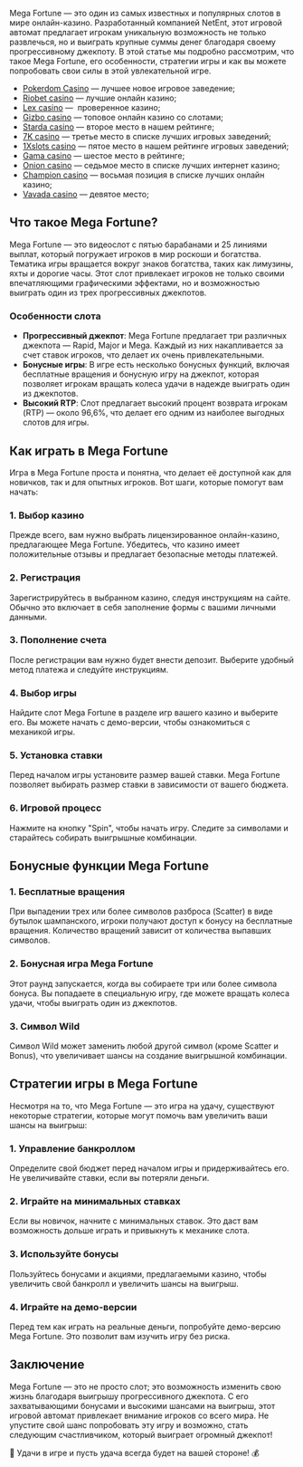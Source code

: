 Mega Fortune — это один из самых известных и популярных слотов в мире онлайн-казино. Разработанный компанией NetEnt, этот игровой автомат предлагает игрокам уникальную возможность не только развлечься, но и выиграть крупные суммы денег благодаря своему прогрессивному джекпоту. В этой статье мы подробно рассмотрим, что такое Mega Fortune, его особенности, стратегии игры и как вы можете попробовать свои силы в этой увлекательной игре.

* [Pokerdom Casino](https://brandplay.link/FwVc4f) — лучшее новое игровое заведение;
* [Riobet casino](https://brandplay.link/TnjsxFvH) — лучшие онлайн казино;
* [Lex casino](https://brandplay.link/VMqNXPFs) —  проверенное казино;
* [Gizbo casino](https://brandplay.link/rvzLrVLp) — топовое онлайн казино со слотами;
* [Starda casino](https://brandplay.link/HDcDrxLk) — второе место в нашем рейтинге;
* [7K casino](https://brandplay.link/dd46bNgD) — третье место в списке лучших игровых заведений;
* [1Xslots casino](https://brandplay.link/J2ZbqMPZ) — пятое место в нашем рейтинге игровых заведений;
* [Gama casino](https://brandplay.link/RD52jZbL) — шестое место в рейтинге;
* [Onion casino](https://brandplay.link/8LcS6Djb) — седьмое место в списке лучших интернет казино;
* [Champion casino](https://temon-gter.cfd/go/9n8?p56190p303844p3509t17502) — восьмая позиция в списке лучших онлайн казино;
* [Vavada casino](https://vavadapartner.pro/?promo=75590753-cc8b-4c4a-8d71-99b7a2293439-jud\&target=register) — девятое место;



## Что такое Mega Fortune?

Mega Fortune — это видеослот с пятью барабанами и 25 линиями выплат, который погружает игроков в мир роскоши и богатства. Тематика игры вращается вокруг знаков богатства, таких как лимузины, яхты и дорогие часы. Этот слот привлекает игроков не только своими впечатляющими графическими эффектами, но и возможностью выиграть один из трех прогрессивных джекпотов.

### Особенности слота

* **Прогрессивный джекпот**: Mega Fortune предлагает три различных джекпота — Rapid, Major и Mega. Каждый из них накапливается за счет ставок игроков, что делает их очень привлекательными.
* **Бонусные игры**: В игре есть несколько бонусных функций, включая бесплатные вращения и бонусную игру на джекпот, которая позволяет игрокам вращать колеса удачи в надежде выиграть один из джекпотов.
* **Высокий RTP**: Слот предлагает высокий процент возврата игрокам (RTP) — около 96,6%, что делает его одним из наиболее выгодных слотов для игры.

## Как играть в Mega Fortune

Игра в Mega Fortune проста и понятна, что делает её доступной как для новичков, так и для опытных игроков. Вот шаги, которые помогут вам начать:

### 1. Выбор казино

Прежде всего, вам нужно выбрать лицензированное онлайн-казино, предлагающее Mega Fortune. Убедитесь, что казино имеет положительные отзывы и предлагает безопасные методы платежей.

### 2. Регистрация

Зарегистрируйтесь в выбранном казино, следуя инструкциям на сайте. Обычно это включает в себя заполнение формы с вашими личными данными.

### 3. Пополнение счета

После регистрации вам нужно будет внести депозит. Выберите удобный метод платежа и следуйте инструкциям.

### 4. Выбор игры

Найдите слот Mega Fortune в разделе игр вашего казино и выберите его. Вы можете начать с демо-версии, чтобы ознакомиться с механикой игры.

### 5. Установка ставки

Перед началом игры установите размер вашей ставки. Mega Fortune позволяет выбирать размер ставки в зависимости от вашего бюджета.

### 6. Игровой процесс

Нажмите на кнопку "Spin", чтобы начать игру. Следите за символами и старайтесь собирать выигрышные комбинации.

## Бонусные функции Mega Fortune

### 1. Бесплатные вращения

При выпадении трех или более символов разброса (Scatter) в виде бутылок шампанского, игроки получают доступ к бонусу на бесплатные вращения. Количество вращений зависит от количества выпавших символов.

### 2. Бонусная игра Mega Fortune

Этот раунд запускается, когда вы собираете три или более символа бонуса. Вы попадаете в специальную игру, где можете вращать колеса удачи, чтобы выиграть один из джекпотов.

### 3. Символ Wild

Символ Wild может заменить любой другой символ (кроме Scatter и Bonus), что увеличивает шансы на создание выигрышной комбинации.

## Стратегии игры в Mega Fortune

Несмотря на то, что Mega Fortune — это игра на удачу, существуют некоторые стратегии, которые могут помочь вам увеличить ваши шансы на выигрыш:

### 1. Управление банкроллом

Определите свой бюджет перед началом игры и придерживайтесь его. Не увеличивайте ставки, если вы потеряли деньги.

### 2. Играйте на минимальных ставках

Если вы новичок, начните с минимальных ставок. Это даст вам возможность дольше играть и привыкнуть к механике слота.

### 3. Используйте бонусы

Пользуйтесь бонусами и акциями, предлагаемыми казино, чтобы увеличить свой банкролл и увеличить шансы на выигрыш.

### 4. Играйте на демо-версии

Перед тем как играть на реальные деньги, попробуйте демо-версию Mega Fortune. Это позволит вам изучить игру без риска.

## Заключение

Mega Fortune — это не просто слот; это возможность изменить свою жизнь благодаря выигрышу прогрессивного джекпота. С его захватывающими бонусами и высокими шансами на выигрыш, этот игровой автомат привлекает внимание игроков со всего мира. Не упустите свой шанс попробовать эту игру и возможно, стать следующим счастливчиком, который выиграет огромный джекпот!

🎉 Удачи в игре и пусть удача всегда будет на вашей стороне! 💰
